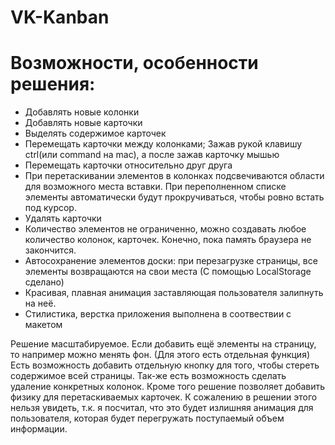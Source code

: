 # VK-Kanban

# Возможности, особенности решения:
* Добавлять новые колонки
* Добавлять новые карточки
* Выделять содержимое карточек
* Перемещать карточки между колонками; Зажав рукой клавишу ctrl(или command на mac), а после зажав карточку мышью
* Перемещать карточки относительно друг друга
* При перетаскивании элементов в колонках подсвечиваются области для возможного места вставки. При переполненном списке элементы автоматически будут прокручиваться, чтобы ровно встать под курсор.
* Удалять карточки
* Количество элементов не ограниченно, можно создавать любое количество колонок, карточек. Конечно, пока память браузера не закончится.
* Автосохранение элементов доски: при перезагрузке страницы, все элементы возвращаются на свои места (С помощью LocalStorage сделано)
* Красивая, плавная анимация заставляющая пользователя залипнуть на неё.
* Стилистика, верстка приложения выполнена в соотвествии с макетом

Решение масштабируемое.
Если добавить ещё элементы на страницу, то например можно менять фон. (Для этого есть отдельная функция)
Есть возможность добавить отдельную кнопку для того, чтобы стереть содержимое всей страницы. Так-же есть возможность сделать удаление конкретных колонок.
Кроме того решение позволяет добавить физику для перетаскиваемых карточек. К сожалению в решении этого нельзя увидеть, т.к. я посчитал, что это будет излишняя анимация для пользователя, которая будет перегружать поступаемый объем информации.
